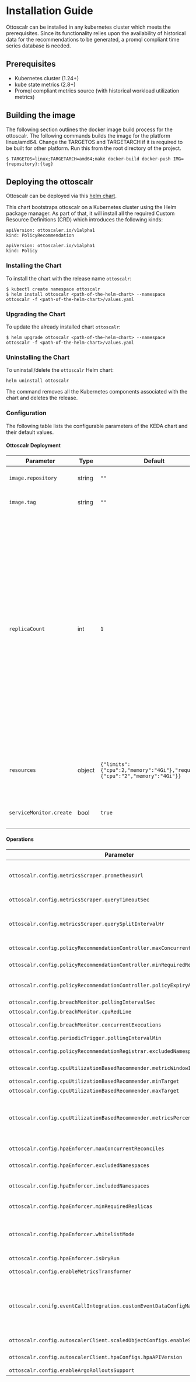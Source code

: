 # Installation Guide

Ottoscalr can be installed in any kubernetes cluster which meets the prerequisites. Since its functionality relies upon the availability of historical data for the recommendations to be generated, a promql compliant time series database is needed.

## Prerequisites

- Kubernetes cluster (1.24+)
- kube state metrics (2.8+)
- Promql compliant metrics source (with historical workload utilization metrics)


## Building the image

The following section outlines the docker image build process for the ottoscalr. 
The following commands builds the image for the platform linux/amd64. Change the TARGETOS and TARGETARCH if it is required to be built for other platform. Run this from the root directory of the project.
```console
$ TARGETOS=linux;TARGETARCH=amd64;make docker-build docker-push IMG={repository}:{tag}
```

## Deploying the ottoscalr

Ottoscalr can be deployed via this [helm chart](https://github.com/flipkart-incubator/ottoscalr/tree/main/charts/ottoscalr). 

This chart bootstraps ottoscalr on a Kubernetes cluster using the Helm package manager. As part of that, it will install all the required Custom Resource Definitions (CRD) which introduces the following kinds:

```
apiVersion: ottoscaler.io/v1alpha1
kind: PolicyRecommendation
```
```
apiVersion: ottoscaler.io/v1alpha1
kind: Policy
```


### Installing the Chart

To install the chart with the release name `ottoscalr`:

```console
$ kubectl create namespace ottoscalr
$ helm install ottoscalr <path-of-the-helm-chart> --namespace ottoscalr -f <path-of-the-helm-chart>/values.yaml
```

### Upgrading the Chart

To update the already installed chart `ottoscalr`:

```console
$ helm upgrade ottoscalr <path-of-the-helm-chart> --namespace ottoscalr -f <path-of-the-helm-chart>/values.yaml
```

### Uninstalling the Chart

To uninstall/delete the `ottoscalr` Helm chart:

```console
helm uninstall ottoscalr
```
The command removes all the Kubernetes components associated with the chart and deletes the release.



### Configuration

The following table lists the configurable parameters of the KEDA chart and
their default values.

#### Ottoscalr Deployment

| Parameter | Type | Default | Description |
|-----------|------|---------|-------------|
| `image.repository` | string | `""` | Image name of ottoscalr deployment |
| `image.tag` | string | `""` | Image tag of ottoscalr deployment |
| `replicaCount` | int | `1` | Capability to configure the number of replicas for ottoscalr operator. While you can run more replicas of our operator, only one operator instance will be the leader and serving traffic. You can run multiple replicas, but they will not improve the performance of ottoscalr, it could only reduce downtime during a failover. |
| `resources` | object | `{"limits":{"cpu":2,"memory":"4Gi"},"requests":{"cpu":"2","memory":"4Gi"}}` | Manage resource request & limits of ottoscalr operator pod |
| `serviceMonitor.create` | bool | `true` | If true, this will export [ottoscalr metrics](https://github.com/flipkart-incubator/ottoscalr/blob/main/OTTOSCALR_METRICS.md).  |

#### Operations

| Parameter | Type | Default | Description |
|-----------|------|---------|-------------|
| `ottoscalr.config.metricsScraper.prometheusUrl` | string | `""` | URL where prometheus for the kubernetes cluster is running. Fetching metrics from a single or multiple prometheus instance(give comma separated urls) is supported. Metrics from multple prometheus instances will be aggregated. If you have 2 instances named `p8s1` and `p8s2`, it should be added like `"p8s1,p8s2"`  |
| `ottoscalr.config.metricsScraper.queryTimeoutSec` | int | `300` | Time in seconds within which the response for any query should be served by the prometheus  |
| `ottoscalr.config.metricsScraper.querySplitIntervalHr` | int | `8` | The shortest period in hour for which data will be fetched from prometheus. If we are fetching data for 28 days, it will be divided into `(28*24)/8` intervals and parallely data for all the intervals will be fetched and merged finally. This is required to execute the recommendation workflow faster. |
| `ottoscalr.config.policyRecommendationController.maxConcurrentReconciles` | int | `1` | Maximum number of concurrent Reconciles of policy recommendation controller which can be run. |
| `ottoscalr.config.policyRecommendationController.minRequiredReplicas` | int | `3` | The hpa.spec.minReplicas  recommended by the controller will not have replicas minimum than this.  |
| `ottoscalr.config.policyRecommendationController.policyExpiryAge` | string | `3h` | Target Recommendation will be reached in multiple iterations and through different policies. This is the time after which a policy expires and next policy in the list can be applied. |
| `ottoscalr.config.breachMonitor.pollingIntervalSec` | int | `300` | Time in seconds to check for any breaches happened during this time |
| `ottoscalr.config.breachMonitor.cpuRedLine` | float | `0.75` | Conisder it a breach if CPU utilization goes above this number. |
| `ottoscalr.config.breachMonitor.concurrentExecutions` | int | `50` | Concurrent execution of breach queries. Configure it according to the number of concurrent connections that can be handled safely by the prometheus  |
| `ottoscalr.config.periodicTrigger.pollingIntervalMin` | int |  `180` | Duration in minutes to periodically trigger the recommendation generation |
| `ottoscalr.config.policyRecommendationRegistrar.excludedNamespaces` | string | `""` | Comma separated namespaces where ottoscalr will not generate recommendations. Example: "namespace1,namespace2,namespace3" |
| `ottoscalr.config.cpuUtilizationBasedRecommender.metricWindowInDays` | int | `28` | Number of days for which cpu utilization metrics should be fetched for generating the recommendation. |
| `ottoscalr.config.cpuUtilizationBasedRecommender.minTarget` | int | `5` | The cpu utilization threshold recommended will not be less than this. |
| `ottoscalr.config.cpuUtilizationBasedRecommender.maxTarget` | int | `60` | The cpu utilization threshold recommended will not be more than this. |
| `ottoscalr.config.cpuUtilizationBasedRecommender.metricsPercentageThreshold` | int | `25` | Minimum percentage of metrics to be present to generate any recommendation. Example: if `ottoscalr.config.cpuUtilizationBasedRecommender.metricWindowInDays` is 28 days and `ottoscalr.config.cpuUtilizationBasedRecommender.metricsPercentageThreshold` is 25%, then atleast 7 days worth of data should be present. |
| `ottoscalr.config.hpaEnforcer.maxConcurrentReconciles` | int | `1` | Maximum number of concurrent Reconciles which can be run by hpaenforcement controller |
| `ottoscalr.config.hpaEnforcer.excludedNamespaces` | string | `""` | Comma separated namespaces where ottoscalr will not create HPAs. Example: "namespace1,namespace2,namespace3" |
| `ottoscalr.config.hpaEnforcer.includedNamespaces` | string | `""` | If provided, ottoscalr will only create HPAs for these namespaces. If it is empty, it will include all except for the excluded ones. Example: "namespace1,namespace2,namespace3" |
| `ottoscalr.config.hpaEnforcer.minRequiredReplicas` | int | `2` | the hpa will be created only if the min replicas generated by the policy recommendation controller is greater than this. |
| `ottoscalr.config.hpaEnforcer.whitelistMode` | bool | `true` | hpa controller will act only on deployments having `ottoscalr.io/enable-hpa-enforcement: true` annotation and create hpa for them. If false, hpaEnforcer runs on blacklistMode where it will create hpas for every workload except for ones having `ottoscalr.io/disable-hpa-enforcement: true`. It is recommended to run with whitelistMode as true. |
| `ottoscalr.config.hpaEnforcer.isDryRun` | bool | `false` | If true, hpa controller will not create any HPAs.   |
| `ottoscalr.config.enableMetricsTransformer` | bool | `true` | This metrics transformer can be used to interpolate any known period of data that should not be used for generating recommendation.  |
| `ottoscalr.conifg.eventCallIntegration.customEventDataConfigMapName` | string |`custom-event-data-config` | This configmap will be deployed as part of the helm chart, please do not change. You can add any period of data to be interpolated in the configmap in the following format `7f8b9c83: '{"eventId":"7f8b9c83","eventName":"Outlier","startTime":"2023-07-27 04:00","endTime":"2023-07-27 05:00"}'`. Keep the startTime and endTime in this `YYYY-MM-DD HH:MM`. Similarly, multiple such events can be added. To add, edit the data in the configmap `customeventdataconfig.yaml` in the helm templates.  |
| `ottoscalr.config.autoscalerClient.scaledObjectConfigs.enableScaledObject` | bool | `false` | Flag whether to use KEDA ScaledObjects or HPA for autoscaling. If false, HPA client will be used. KEDA needs to be deployed on your cluster for enabling it. |
| `ottoscalr.config.autoscalerClient.hpaConfigs.hpaAPIVersion` | string | `"v2"` | Set this if using HPA for autoscaling. By default, `autoscaling/v2` api is supported. If you wish to use `autoscaling/v1` api for HPA, change this to `"v1"`. |
| `ottoscalr.config.enableArgoRolloutsSupport` | bool | `false` | Change this to true if you have support for Argo Rollouts. |

